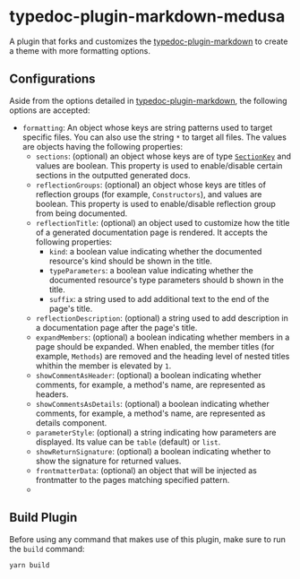 # typedoc-plugin-markdown-medusa

A plugin that forks and customizes the [typedoc-plugin-markdown](https://github.com/tgreyuk/typedoc-plugin-markdown/tree/master/packages/typedoc-plugin-markdown) to create a theme with more formatting options.

## Configurations

Aside from the options detailed in [typedoc-plugin-markdown](https://github.com/tgreyuk/typedoc-plugin-markdown/tree/master/packages/typedoc-plugin-markdown#options), the following options are accepted:

- `formatting`: An object whose keys are string patterns used to target specific files. You can also use the string `*` to target all files. The values are objects having the following properties:
  - `sections`: (optional) an object whose keys are of type [`SectionKey`](./src/types.ts#L19) and values are boolean. This property is used to enable/disable certain sections in the outputted generated docs.
  - `reflectionGroups`: (optional) an object whose keys are titles of reflection groups (for example, `Constructors`), and values are boolean. This property is used to enable/disable reflection group from being documented.
  - `reflectionTitle`: (optional) an object used to customize how the title of a generated documentation page is rendered. It accepts the following properties:
    - `kind`: a boolean value indicating whether the documented resource's kind should be shown in the title.
    - `typeParameters`: a boolean value indicating whether the documented resource's type parameters should b shown in the title.
    - `suffix`: a string used to add additional text to the end of the page's title.
  - `reflectionDescription`: (optional) a string used to add description in a documentation page after the page's title.
  - `expandMembers`: (optional) a boolean indicating whether members in a page should be expanded. When enabled, the member titles (for example, `Methods`) are removed and the heading level of nested titles whithin the member is elevated by `1`.
  - `showCommentAsHeader`: (optional) a boolean indicating whether comments, for example, a method's name, are represented as headers.
  - `showCommentsAsDetails`: (optional) a boolean indicating whether comments, for example, a method's name, are represented as details component.
  - `parameterStyle`: (optional) a string indicating how parameters are displayed. Its value can be `table` (default) or `list`.
  - `showReturnSignature`: (optional) a boolean indicating whether to show the signature for returned values.
  - `frontmatterData`: (optional) an object that will be injected as frontmatter to the pages matching specified pattern.
  - 

## Build Plugin

Before using any command that makes use of this plugin, make sure to run the `build` command:

```bash
yarn build
```
